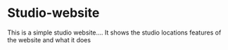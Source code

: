 # Studio-website
This is a simple studio website....
It shows the studio locations features of the website and what it does
